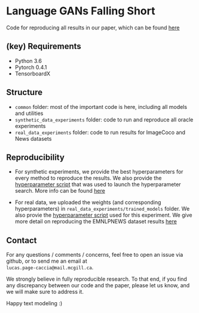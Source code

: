 # Language GANs Falling Short

Code for reproducing all results in our paper, which can be found [here](https://arxiv.org/abs/1811.02549)


## (key) Requirements 
- Python 3.6
- Pytorch 0.4.1
- TensorboardX

## Structure
- `common` folder: most of the important code is here, including all models and utilities
- `synthetic_data_experiments` folder: code to run and reproduce all oracle experiments
- `real_data_experiments` folder: code to run results for ImageCoco and News datasets

## Reproducibility
- For synthetic experiments, we provide the best hyperparameters for every method to reproduce the results. We also provide the [hyperparameter script](https://github.com/pclucas14/GansFallingShort/blob/master/scripts/synthetic_rs.py) that was used to launch the hyperparameter search. More info can be found [here](https://github.com/pclucas14/GansFallingShort/tree/master/synthetic_data_experiments#synthetic-task)

- For real data, we uploaded the weights (and corresponding hyperparameters) in `real_data_experiments/trained_models` folder. We also provie the [hyperparameter script](https://github.com/pclucas14/GansFallingShort/blob/master/real_data_experiments/scripts/news_rs.py) used for this experiment.
We give more detail on reproducing the EMNLPNEWS dataset results
[here](https://github.com/pclucas14/GansFallingShort/tree/master/real_data_experiments#real-data-experiments)

## Contact
For any questions / comments / concerns, feel free to open an issue via github, or to send me an email at <br /> `lucas.page-caccia@mail.mcgill.ca`. <br />

We strongly believe in fully reproducible research. To that end, if you find any discrepancy between our code and the paper, please let us know, and we will make sure to address it.  <br />

Happy text modeling :)
